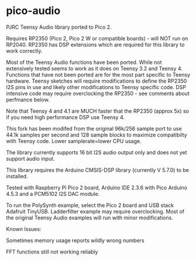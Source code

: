 # pico-audio

PJRC Teensy Audio library ported to Pico 2.

Requires RP2350 (Pico 2, Pico 2 W or compatible boards) - will NOT run on RP2040. RP2350 has DSP extensions which are required for this library to work correctly.

Most of the Teensy Audio functions have been ported. While not extensively tested seems to work as it does on Teensy 3.2 and Teensy 4. Functions that have not been ported are for the most part specific to Teensy hardware. Teensy sketches will require modifications to define the RP2350 I2S pins in use and likely other modifications to Teensy specific code. DSP intensive code may require overclocking the RP2350 - see comments about perfmance below.

Note that Teensy 4 and 4.1 are MUCH faster that the RP2350 (approx 5x) so if you need high performance DSP use Teensy 4.

This fork has been modifed from the original 96k/256 sample port to use 44.1k samples per second and 128 sample blocks to maximize compatibilty with Teensy code. Lower samplerate=lower CPU usage.

The library currently supports 16 bit I2S audio output only and does not yet support audio input.

This library requires the Arduino CMSIS-DSP library (currently V 5.7.0) to be installed.

Tested with Raspberry Pi Pico 2 board, Arduino IDE 2.3.6 with Pico Arduino 4.5.3 and a PCM5102 I2S DAC module.

To run the PolySynth example, select the Pico 2 board and USB stack Adafruit TinyUSB. Ladderfilter example may require overclocking. Most of the original Teensy Audio examples will run with minor modifications.

Known Issues:

Sometimes memory usage reports wildly wrong numbers

FFT functions still not working reliably